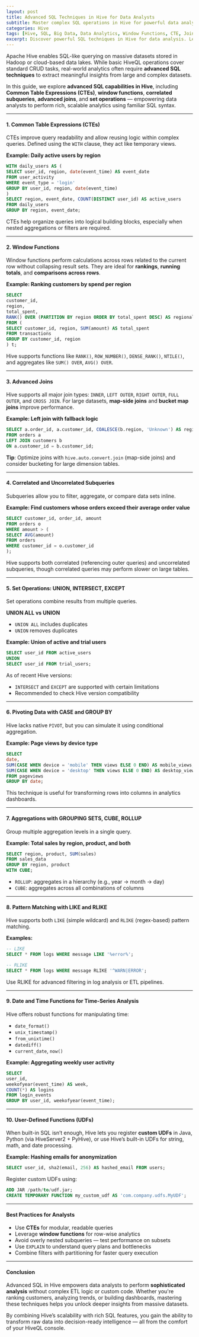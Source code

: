 ```yaml
---
layout: post
title: Advanced SQL Techniques in Hive for Data Analysts
subtitle: Master complex SQL operations in Hive for powerful data analysis and reporting at scale
categories: Hive
tags: [Hive, SQL, Big Data, Data Analytics, Window Functions, CTE, Joins, HiveQL]
excerpt: Discover powerful SQL techniques in Hive for data analysis. Learn to use CTEs, window functions, advanced joins, subqueries, and set operations to perform complex queries on big data.
---
```

Apache Hive enables SQL-like querying on massive datasets stored in Hadoop or cloud-based data lakes. While basic HiveQL operations cover standard CRUD tasks, real-world analytics often require **advanced SQL techniques** to extract meaningful insights from large and complex datasets.

In this guide, we explore **advanced SQL capabilities in Hive**, including **Common Table Expressions (CTEs)**, **window functions**, **correlated subqueries**, **advanced joins**, and **set operations** — empowering data analysts to perform rich, scalable analytics using familiar SQL syntax.

---

#### 1. Common Table Expressions (CTEs)

CTEs improve query readability and allow reusing logic within complex queries. Defined using the `WITH` clause, they act like temporary views.

**Example: Daily active users by region**

```sql
WITH daily_users AS (
SELECT user_id, region, date(event_time) AS event_date
FROM user_activity
WHERE event_type = 'login'
GROUP BY user_id, region, date(event_time)
)
SELECT region, event_date, COUNT(DISTINCT user_id) AS active_users
FROM daily_users
GROUP BY region, event_date;
```

CTEs help organize queries into logical building blocks, especially when nested aggregations or filters are required.

---

#### 2. Window Functions

Window functions perform calculations across rows related to the current row without collapsing result sets. They are ideal for **rankings**, **running totals**, and **comparisons across rows**.

**Example: Ranking customers by spend per region**

```sql
SELECT
customer_id,
region,
total_spent,
RANK() OVER (PARTITION BY region ORDER BY total_spent DESC) AS regional_rank
FROM (
SELECT customer_id, region, SUM(amount) AS total_spent
FROM transactions
GROUP BY customer_id, region
) t;
```

Hive supports functions like `RANK()`, `ROW_NUMBER()`, `DENSE_RANK()`, `NTILE()`, and aggregates like `SUM() OVER`, `AVG() OVER`.

---

#### 3. Advanced Joins

Hive supports all major join types: `INNER`, `LEFT OUTER`, `RIGHT OUTER`, `FULL OUTER`, and `CROSS JOIN`. For large datasets, **map-side joins** and **bucket map joins** improve performance.

**Example: Left join with fallback logic**

```sql
SELECT a.order_id, a.customer_id, COALESCE(b.region, 'Unknown') AS region
FROM orders a
LEFT JOIN customers b
ON a.customer_id = b.customer_id;
```

**Tip**: Optimize joins with `hive.auto.convert.join` (map-side joins) and consider bucketing for large dimension tables.

---

#### 4. Correlated and Uncorrelated Subqueries

Subqueries allow you to filter, aggregate, or compare data sets inline.

**Example: Find customers whose orders exceed their average order value**

```sql
SELECT customer_id, order_id, amount
FROM orders o
WHERE amount > (
SELECT AVG(amount)
FROM orders
WHERE customer_id = o.customer_id
);
```

Hive supports both correlated (referencing outer queries) and uncorrelated subqueries, though correlated queries may perform slower on large tables.

---

#### 5. Set Operations: UNION, INTERSECT, EXCEPT

Set operations combine results from multiple queries.

**UNION ALL vs UNION**

- `UNION ALL` includes duplicates
- `UNION` removes duplicates

**Example: Union of active and trial users**

```sql
SELECT user_id FROM active_users
UNION
SELECT user_id FROM trial_users;
```

As of recent Hive versions:
- `INTERSECT` and `EXCEPT` are supported with certain limitations
- Recommended to check Hive version compatibility

---

#### 6. Pivoting Data with CASE and GROUP BY

Hive lacks native `PIVOT`, but you can simulate it using conditional aggregation.

**Example: Page views by device type**

```sql
SELECT
date,
SUM(CASE WHEN device = 'mobile' THEN views ELSE 0 END) AS mobile_views,
SUM(CASE WHEN device = 'desktop' THEN views ELSE 0 END) AS desktop_views
FROM pageviews
GROUP BY date;
```

This technique is useful for transforming rows into columns in analytics dashboards.

---

#### 7. Aggregations with GROUPING SETS, CUBE, ROLLUP

Group multiple aggregation levels in a single query.

**Example: Total sales by region, product, and both**

```sql
SELECT region, product, SUM(sales)
FROM sales_data
GROUP BY region, product
WITH CUBE;
```

- `ROLLUP`: aggregates in a hierarchy (e.g., year → month → day)
- `CUBE`: aggregates across all combinations of columns

---

#### 8. Pattern Matching with LIKE and RLIKE

Hive supports both `LIKE` (simple wildcard) and `RLIKE` (regex-based) pattern matching.

**Examples:**

```sql
-- LIKE
SELECT * FROM logs WHERE message LIKE '%error%';

-- RLIKE
SELECT * FROM logs WHERE message RLIKE '^WARN|ERROR';
```

Use RLIKE for advanced filtering in log analysis or ETL pipelines.

---

#### 9. Date and Time Functions for Time-Series Analysis

Hive offers robust functions for manipulating time:

- `date_format()`
- `unix_timestamp()`
- `from_unixtime()`
- `datediff()`
- `current_date`, `now()`

**Example: Aggregating weekly user activity**

```sql
SELECT
user_id,
weekofyear(event_time) AS week,
COUNT(*) AS logins
FROM login_events
GROUP BY user_id, weekofyear(event_time);
```

---

#### 10. User-Defined Functions (UDFs)

When built-in SQL isn’t enough, Hive lets you register **custom UDFs** in Java, Python (via HiveServer2 + PyHive), or use Hive’s built-in UDFs for string, math, and date processing.

**Example: Hashing emails for anonymization**

```sql
SELECT user_id, sha2(email, 256) AS hashed_email FROM users;
```

Register custom UDFs using:

```sql
ADD JAR /path/to/udf.jar;
CREATE TEMPORARY FUNCTION my_custom_udf AS 'com.company.udfs.MyUDF';
```

---

#### Best Practices for Analysts

- Use **CTEs** for modular, readable queries
- Leverage **window functions** for row-wise analytics
- Avoid overly nested subqueries — test performance on subsets
- Use `EXPLAIN` to understand query plans and bottlenecks
- Combine filters with partitioning for faster query execution

---

#### Conclusion

Advanced SQL in Hive empowers data analysts to perform **sophisticated analysis** without complex ETL logic or custom code. Whether you're ranking customers, analyzing trends, or building dashboards, mastering these techniques helps you unlock deeper insights from massive datasets.

By combining Hive’s scalability with rich SQL features, you gain the ability to transform raw data into decision-ready intelligence — all from the comfort of your HiveQL console.
